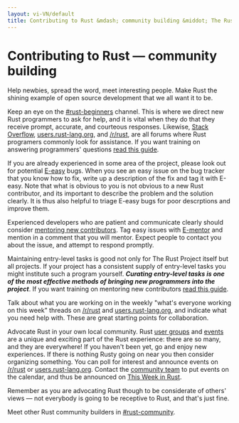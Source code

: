 ```yaml
---
layout: vi-VN/default
title: Contributing to Rust &mdash; community building &middot; The Rust Programming Language
---
```


# Contributing to Rust &mdash; community building

Help newbies, spread the word, meet interesting people. Make Rust the
shining example of open source development that we all want it to be.

Keep an eye on the [#rust-beginners] channel. This is where we direct
new Rust programmers to ask for help, and it is vital when they do
that they receive prompt, accurate, and courteous responses. Likewise,
[Stack Overflow], [users.rust-lang.org], and [/r/rust], are all forums
where Rust programers commonly look for assistance. If you want
training on answering programmers' questions [read this
guide][helpful].

If you are already experienced in some area of the project, please
look out for potential [E-easy] bugs. When you see an
easy issue on the bug tracker that you know how to fix, write up a
description of the fix and tag it with E-easy. Note that what is
obvious to you is not obvious to a new Rust contributor, and its
important to describe the problem and the solution clearly. It is
thus also helpful to triage E-easy bugs for poor descrptions and
improve them.

Experienced developers who are patient and communicate clearly should
consider [mentoring new contributors][mentor]. Tag easy issues with
[E-mentor] and mention in a comment that you will mentor. Expect people
to contact you about the issue, and attempt to respond promptly.

Maintaining entry-level tasks is good not only for The Rust Project
itself but all projects. If your project has a consistent supply of
entry-level tasks you might institute such a program
yourself. ***Curating entry-level tasks is one of the most effective
methods of bringing new programmers into the project***. If you want
training on mentoring new contributors [read this
guide][mentor-guide].

Talk about what you are working on in the weekly "what's everyone
working on this week" threads on [/r/rust] and [users.rust-lang.org],
and indicate what you need help with. These are great starting points
for collaboration.

Advocate Rust in your own local community. Rust [user groups] and [events]
are a unique and exciting part of the Rust experience: there are so
many, and they are everywhere! If you haven't been yet, go and enjoy
new experiences. If there is nothing Rusty going on near you then
consider organizing something. You can poll for interest and announce
events on [/r/rust] or [users.rust-lang.org]. Contact the [community
team] to put events on the calendar, and thus be announced on [This
Week in Rust].

Remember as you are advocating Rust though to be considerate of
others' views &mdash; not everybody is going to be receptive to Rust, and
that's just fine.

Meet other Rust community builders in [#rust-community].

<!--
Other ideas:
TWIR, podcasts.

experience reports
conf talks

Conduct training on Rust. (link to training material).
-->

[#rust-beginners]: https://kiwiirc.com/nextclient/#ircs://irc.mozilla.org:6697/#rust-beginners?nick=rustacean??
[#rust-community]: https://kiwiirc.com/nextclient/#ircs://irc.mozilla.org:6697/#rust-community?nick=rustacean??
[/r/rust]: https://reddit.com/r/rust
[E-easy]: https://github.com/rust-lang/rust/issues?q=is%3Aopen+is%3Aissue+label%3AE-easy
[E-mentor]: https://github.com/rust-lang/rust/issues?q=is%3Aopen+is%3Aissue+label%3AE-easy+label%3AE-mentor
[Stack Overflow]: https://stackoverflow.com/questions/tagged/rust
[This Week in Rust]: https://this-week-in-rust.org
[community team]: https://www.rust-lang.org/team.html#Community
[events]: https://www.google.com/calendar/embed?src=apd9vmbc22egenmtu5l6c5jbfc@group.calendar.google.com
[helpful]: https://codeblog.jonskeet.uk/2009/02/17/answering-technical-questions-helpfully/
[mentor]: https://users.rust-lang.org/t/mentoring-newcomers-to-the-rust-ecosystem/3088
[mentor-guide]: https://manishearth.github.io/blog/2016/01/03/making-your-open-source-project-newcomer-friendly/
[user groups]: user-groups.html
[users.rust-lang.org]: https://users.rust-lang.org
